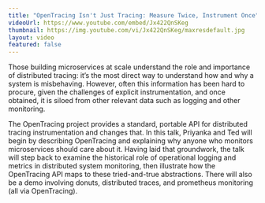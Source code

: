 ```yaml
---
title: "OpenTracing Isn't Just Tracing: Measure Twice, Instrument Once"
videoUrl: https://www.youtube.com/embed/Jx422QnSKeg
thumbnail: https://img.youtube.com/vi/Jx422QnSKeg/maxresdefault.jpg
layout: video
featured: false
---
```


Those building microservices at scale understand the role and importance of distributed tracing: it’s the most direct way to understand how and why a system is misbehaving. However, often this information has been hard to procure, given the challenges of explicit instrumentation, and once obtained, it is siloed from other relevant data such as logging and other monitoring.

The OpenTracing project provides a standard, portable API for distributed tracing instrumentation and changes that. In this talk, Priyanka and Ted will begin by describing OpenTracing and explaining why anyone who monitors microservices should care about it. Having laid that groundwork, the talk will step back to examine the historical role of operational logging and metrics in distributed system monitoring, then illustrate how the OpenTracing API maps to these tried-and-true abstractions. There will also be a demo involving donuts, distributed traces, and prometheus monitoring (all via OpenTracing).
